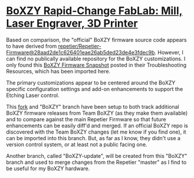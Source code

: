 
# [BoXZY Rapid-Change FabLab: Mill, Laser Engraver, 3D Printer](http://www.boxzy.com/)

Based on comparison, the "official" BoXZY firmware source code appears to have derived from [repetier/Repetier-Firmware@28aad2de1c626401eae26ab5ded23de4e3fdec9b](https://github.com/repetier/Repetier-Firmware/commit/28aad2de1c626401eae26ab5ded23de4e3fdec9b). 
However, I can find no publically available repository for the BoXZY customizations.  I only found this [BoXZY Firmware Snapshot](http://boxzy.dozuki.com/Guide/Files/33) posted in their Troubleshooting Resources, which has been imported here.

The primary customizations appear to be centered around the BoXZY specific configuration settings and add-on enhancements to support the Etching Laser control.

This [fork](https://github.com/dewhisna/Repetier-Firmware) and "BoXZY" branch have been setup to both track additional BoXZY firmware releases from Team BoXZY (as they make them available) and to compare against the main Repetier Firmware so that future enhancements can be easily diff'd and merged.
If an official BoXZY repo is discovered with the Team BoXZY changes (let me know if you find one), it can be imported into this branch.  But, as far as I know, they didn't use a version control system, or at least not a public facing one.

Another branch, called "BoXZY-update", will be created from this "BoXZY" branch and used to merge changes from the Repetier "master" as I find to be useful for my BoXZY hardware.


